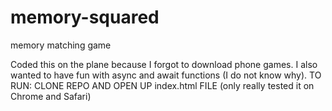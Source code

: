 # memory-squared
memory matching game

Coded this on the plane because I forgot to download phone games. 
I also wanted to have fun with async and await functions (I do not know why).
TO RUN: CLONE REPO AND OPEN UP index.html FILE (only really tested it on Chrome and Safari)